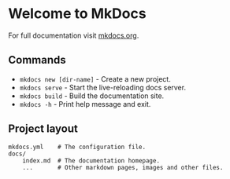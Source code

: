 <script src="https://app.qanda.link/ext/qandaWebWidget/qandaWebWidget.0.0.6" async></script>
<link rel="stylesheet" href="https://app.qanda.link/ext/qandaWebWidget/qandaWebWidget.0.0.2"></link>
<link rel="stylesheet" href="https://fonts.googleapis.com/icon?family=Material+Icons"></link>

# Welcome to MkDocs

For full documentation visit [mkdocs.org](https://www.mkdocs.org).

## Commands

* `mkdocs new [dir-name]` - Create a new project.
* `mkdocs serve` - Start the live-reloading docs server.
* `mkdocs build` - Build the documentation site.
* `mkdocs -h` - Print help message and exit.

## Project layout

    mkdocs.yml    # The configuration file.
    docs/
        index.md  # The documentation homepage.
        ...       # Other markdown pages, images and other files.
